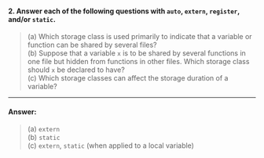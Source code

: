 #### 2. Answer each of the following questions with `auto`, `extern`, `register`, and/or `static`.

> (a) Which storage class is used primarily to indicate that a variable or function can be shared by several files?  
> (b) Suppose that a variable `x` is to be shared by several functions in one file but hidden from functions in other files. Which storage class should `x` be declared to have?  
> (c) Which storage classes can affect the storage duration of a variable?  

---

#### Answer:

> (a) `extern`  
> (b) `static`  
> (c) `extern`, `static` (when applied to a local variable)  
